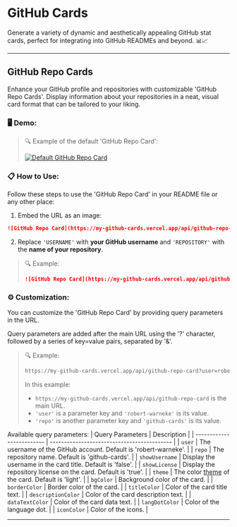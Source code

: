 # GitHub Cards
Generate a variety of dynamic and aesthetically appealing GitHub stat cards, perfect for integrating into GitHub READMEs and beyond. 📊📈

---

## GitHub Repo Cards
Enhance your GitHub profile and repositories with customizable 'GitHub Repo Cards'. Display information about your repositories in a neat, visual card format that can be tailored to your liking.

### 🖥️ Demo:
> 🔍 Example of the default 'GitHub Repo Card':
>
> [![Default GitHub Repo Card](https://my-github-cards.vercel.app/api/github-repo-card?user=robert-warneke&repo=github-cards)](https://github.com/robert-warneke/github-cards)

### 📋 How to Use:
Follow these steps to use the 'GitHub Repo Card' in your README file or any other place:

1. Embed the URL as an image:

```md
![GitHub Repo Card](https://my-github-cards.vercel.app/api/github-repo-card?user=USERNAME&repo=REPOSITORY)
```

2. Replace `'USERNAME'` with **your GitHub username** and `'REPOSITORY'` with the **name of your repository**.

> 🔍 Example:
> ```md
> ![GitHub Repo Card](https://my-github-cards.vercel.app/api/github-repo-card?user=robert-warneke&repo=github-cards)
> ```

### ⚙️ Customization:
You can customize the 'GitHub Repo Card' by providing query parameters in the URL.

Query parameters are added after the main URL using the '?' character, followed by a series of key=value pairs, separated by '&'.

> 🔍 Example:
> ```md
> https://my-github-cards.vercel.app/api/github-repo-card?user=robert-warneke&repo=github-cards
> ```
>
> In this example:
> - `https://my-github-cards.vercel.app/api/github-repo-card` is the main URL.
> - `'user'` is a parameter key and `'robert-warneke'` is its value.
> - `'repo'` is another parameter key and `'github-cards'` is its value.

Available query parameters:
| Query Parameters          | Description                                                               |
| ------------------------- | -------------------------------------------                               |
| `user`                    | The username of the GitHub account. Default is 'robert-warneke'.          |
| `repo`                    | The repository name. Default is 'github-cards'.                           |
| `showUsername`            | Display the username in the card title. Default is 'false'.               | 
| `showLicense`             | Display the repository license on the card. Default is 'true'.            | 
| `theme`                   | The color [theme](https://github.com/robert-warneke/github-cards/blob/master/docs/THEMES.md) of the card. Default is 'light'. |
| `bgColor`                 | Background color of the card.                                             | 
| `borderColor`             | Border color of the card.                                                 | 
| `titleColor`              | Color of the card title text.                                             | 
| `descriptionColor`        | Color of the card description text.                                       | 
| `dataTextColor`           | Color of the card data text.                                              | 
| `langDotColor`            | Color of the language dot.                                                | 
| `iconColor`               | Color of the icons.                                                       | 

---
